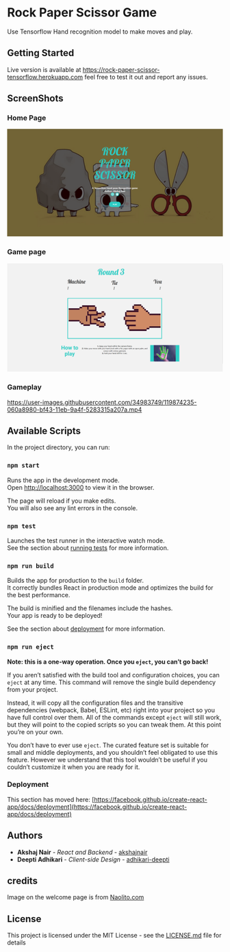 # Rock Paper Scissor Game

Use Tensorflow Hand recognition model to make moves and play.

## Getting Started

Live version is available at https://rock-paper-scissor-tensorflow.herokuapp.com feel free to test it out and report any issues.

## ScreenShots

### Home Page

![Home Page](https://raw.githubusercontent.com/Akshajnair/rock-paper-scissor-tensorflow-image-recognition/main/screenshots/home.png)

### Game page

![Game Page](https://raw.githubusercontent.com/Akshajnair/rock-paper-scissor-tensorflow-image-recognition/main/screenshots/game.png)

### Gameplay
https://user-images.githubusercontent.com/34983749/119874235-060a8980-bf43-11eb-9a4f-5283315a207a.mp4

## Available Scripts

In the project directory, you can run:

### `npm start`

Runs the app in the development mode.\
Open [http://localhost:3000](http://localhost:3000) to view it in the browser.

The page will reload if you make edits.\
You will also see any lint errors in the console.

### `npm test`

Launches the test runner in the interactive watch mode.\
See the section about [running tests](https://facebook.github.io/create-react-app/docs/running-tests) for more information.

### `npm run build`

Builds the app for production to the `build` folder.\
It correctly bundles React in production mode and optimizes the build for the best performance.

The build is minified and the filenames include the hashes.\
Your app is ready to be deployed!

See the section about [deployment](https://facebook.github.io/create-react-app/docs/deployment) for more information.

### `npm run eject`

**Note: this is a one-way operation. Once you `eject`, you can’t go back!**

If you aren’t satisfied with the build tool and configuration choices, you can `eject` at any time. This command will remove the single build dependency from your project.

Instead, it will copy all the configuration files and the transitive dependencies (webpack, Babel, ESLint, etc) right into your project so you have full control over them. All of the commands except `eject` will still work, but they will point to the copied scripts so you can tweak them. At this point you’re on your own.

You don’t have to ever use `eject`. The curated feature set is suitable for small and middle deployments, and you shouldn’t feel obligated to use this feature. However we understand that this tool wouldn’t be useful if you couldn’t customize it when you are ready for it.

### Deployment

This section has moved here: [https://facebook.github.io/create-react-app/docs/deployment](https://facebook.github.io/create-react-app/docs/deployment)

## Authors

- **Akshaj Nair** - _React and Backend_ - [akshajnair](https://github.com/Akshajnair)
- **Deepti Adhikari** - _Client-side Design_ - [adhikari-deepti](https://github.com/adhikari-deepti)

## credits

Image on the welcome page is from [Naolito.com](Naolito.com)

## License

This project is licensed under the MIT License - see the [LICENSE.md](LICENSE.md) file for details
